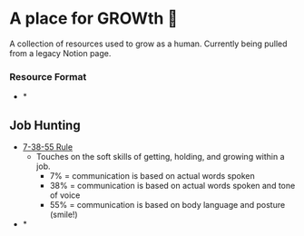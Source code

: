 # A place for GROWth 🧠
A collection of resources used to grow as a human. Currently being pulled from a legacy Notion page.

### Resource Format
* []()
    * 

## Job Hunting
* [7-38-55 Rule](https://www.youtube.com/shorts/FXx7hpuFNzI)
    * Touches on the soft skills of getting, holding, and growing within a job.
        * 7% = communication is based on actual words spoken
        * 38% = communication is based on actual words spoken and tone of voice
        * 55% = communication is based on body language and posture (smile!)
* []()
    * 
